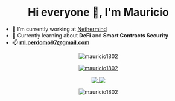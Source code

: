 <h1 align="center">Hi everyone 👋, I'm Mauricio</h1>

- 🔭 I’m currently working at [Nethermind](https://nethermind.io)
- 🌱 Currently learning about **DeFi** and **Smart Contracts Security**
- 📫 **ml.perdomo97@gmail.com**

<p align="center">
<img src="https://komarev.com/ghpvc/?username=mauricio1802&label=Views&color=lightgrey&style=flat-square" alt="mauricio1802" /> 
</p>
<p align="center">
<a href="https://github.com/ryo-ma/github-profile-trophy"><img src="https://github-profile-trophy.vercel.app/?username=mauricio1802&rank=SECRET,SSS,SS,S,AAA,AA,A&theme=radical&no-bg=true&no-frame=true&column=4" alt="mauricio1802" /></a> 
</p>
<p align="center">
<a href="https://github.com/anuraghazra/github-readme-stats">
  <img align="center" src="https://github-readme-stats.vercel.app/api?username=mauricio1802&theme=omni&show_icons=true&count_private=true&hide_border=true" />
</a>
<a href="https://github.com/anuraghazra/github-readme-stats">
  <img align="center" src="https://github-readme-stats.vercel.app/api/top-langs/?username=mauricio1802&layout=compact&langs_count=8&theme=omni&hide_border=true" />
</a>
</p>
<p align="center">
<img align="center" src="https://github-readme-streak-stats.herokuapp.com/?user=mauricio1802&theme=omni&hide_border=true" alt="mauricio1802" />
</p>
